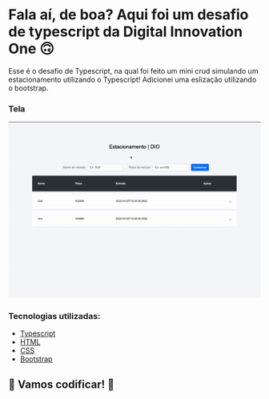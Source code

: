 # Fala aí, de boa? Aqui foi um desafio de typescript da Digital Innovation One 🙃

Esse é o desafio de Typescript, na qual foi feito um mini crud simulando um estacionamento utilizando o Typescript!
Adicionei uma eslização utilizando o bootstrap.

### Tela

![](./images/tela.gif)

### Tecnologias utilizadas:

- [ Typescript ](https://www.typescriptlang.org/)
- [ HTML ](https://www.w3schools.com/html/)
- [ CSS ](https://developer.mozilla.org/pt-BR/docs/Web/CSS)
- [ Bootstrap ](https://getbootstrap.com/)

## 🚀 Vamos codificar! 🚀
